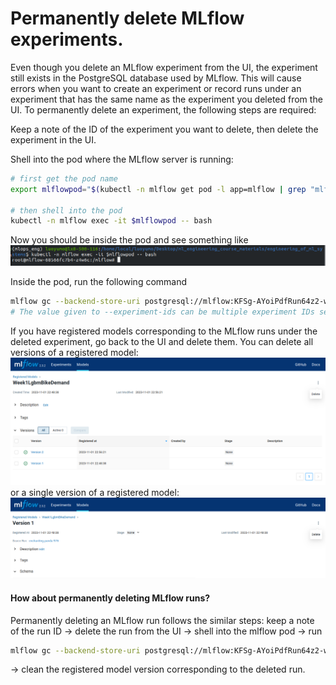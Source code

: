 # Permanently delete MLflow experiments.
Even though you delete an MLflow experiment from the UI, the experiment still exists in the PostgreSQL database used by MLflow. This will cause errors when you want to create an experiment or record runs under an experiment that has the same name as the experiment you deleted from the UI. To permanently delete an experiment, the following steps are required: 

Keep a note of the ID of the experiment you want to delete, then delete the experiment in the UI.

Shell into the pod where the MLflow server is running:
```bash
# first get the pod name
export mlflowpod="$(kubectl -n mlflow get pod -l app=mlflow | grep "mlflow-"|cut -d' ' -f1)"

# then shell into the pod
kubectl -n mlflow exec -it $mlflowpod -- bash
```
Now you should be inside the pod and see something like 
<img src="./images/shell-mlflow-pod.png">

Inside the pod, run the following command
```bash
mlflow gc --backend-store-uri postgresql://mlflow:KFSg-AYoiPdfRun64z2-w89Kk7z5cJL2IbVvSd3l8Og@postgres:5432/mlflowdb --experiment-ids <the-id-of-the-experiment-you-deleted-on-ui>
# The value given to --experiment-ids can be multiple experiment IDs separated by comma. If experiment-ids are not given, all experiments you deleted on the UI will be permanently deleted. For more info of mlflow gc, check https://mlflow.org/docs/2.3.2/cli.html?highlight=mlflow%20gc#mlflow-gc
```

If you have registered models corresponding to the MLflow runs under the deleted experiment, go back to the UI and delete them. You can delete all versions of a registered model:
<img src="./images/delete-all-versions-registered-model.png" />
or a single version of a registered model:
<img src="./images/delete-single-version-registered-model.png" />

#### How about permanently deleting MLflow runs?
Permanently deleting an MLflow run follows the similar steps: keep a note of the run ID -> delete the run from the UI -> shell into the mlflow pod -> run 
```bash
mlflow gc --backend-store-uri postgresql://mlflow:KFSg-AYoiPdfRun64z2-w89Kk7z5cJL2IbVvSd3l8Og@postgres:5432/mlflowdb --run-ids <your-deleted-run-id>
```
 -> clean the registered model version corresponding to the deleted run. 
